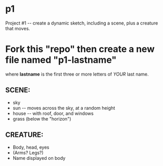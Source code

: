 # p1
Project #1 -- create a dynamic sketch, including a scene, plus a creature that moves.  

# Fork this "repo" then create a new file named "p1-lastname"  
  where __lastname__ is the first three or more letters of _YOUR_ last name.

## SCENE:
+ sky
+ sun -- moves across the sky, at a random height
+ house -- with roof, door, and windows
+ grass (below the "horizon")

## CREATURE:
+ Body, head, eyes
+ (Arms? Legs?)
+ Name displayed on body
